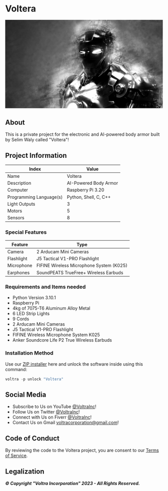 # Voltera

![Banner](banner.png)

## About

This is a private project for the electronic and AI-powered body armor built by Selim Waly called "Voltera"!

## Project Information

| Index | Value |
|--------------|-----------------|
| Name | Voltera |
| Description | AI-Powered Body Armor |
| Computer | Raspberry Pi 3.20 |
| Programming Language(s) | Python, Shell, C, C++ |
| Light Outputs | 3 |
| Motors | 5 |
| Sensors | 8 |

### Special Features

| Feature | Type |
|--------------|-----------------|
| Camera | 2 Arducam Mini Cameras |
| Flashlight | J5 Tactical V1-PRO Flashlight |
| Microphone | FIFINE Wireless Microphone System (K025) |
| Earphones | SoundPEATS TrueFree+ Wireless Earbuds |


### Requirements and Items needed

- Python Version 3.10.1
- Raspberry Pi
- 4kg of 7075-T6 Aluminum Alloy Metal
- 6 LED Strip Lights
- 9 Cords
- 2 Arducam Mini Cameras
- J5 Tactical V1-PRO Flashlight
- FIFINE Wireless Microphone System K025
- Anker Soundcore Life P2 True Wireless Earbuds

### Installation Method
Use our [ZIP installer](https://voltra.ai/raw/installation.zip) here and unlock the software inside using this command:
```powershell
voltra -p unlock "Voltera"

```

## Social Media
- Subscribe to Us on YouTube [@VoltraInc](https://youtube.com/@VoltraInc)!
- Follow Us on Twitter [@VoltraInc](https://twitter.com/VoltraInc)!
- Connect with Us on Fiverr [@VoltraInc](https://fiverr.com/VoltraInc)!
- Contact Us on Gmail [voltracorporation@gmail.com](mailto:voltraincorporation@gmail.com)!

## Code of Conduct

By reviewing the code to the Voltera project, you are consent to our [Terms of Service](https://voltra.dev/tos.html).

## Legalization ###
***© Copyright "Voltra Incorporation" 2023 - All Rights Reserved.***
